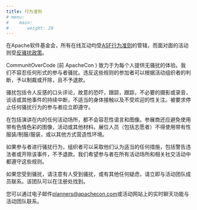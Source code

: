 ```yaml
---
title: 行为准则
# menu:
#    main:
#       weight: 20       
---
```

在Apache软件基金会，所有在线互动均受[ASF行为准则](http://apache.org/foundation/policies/conduct.html)的管辖，而面对面的活动则受[反骚扰政策](http://apache.org/foundation/policies/anti-harassment.html)。

CommunitOverCode (前 ApacheCon ) 致力于为每个人提供无骚扰的体验。我们不容忍任何形式的参与者骚扰。违反这些规则的参加者可以根据活动组织者的判断，予以制裁或开除，且不予退款。

骚扰包括令人反感的口头评论，故意的恐吓，跟踪，跟踪，不必要的摄影或录音，谈话或其他事件的持续中断，不适当的身体接触以及不受欢迎的性关注。被要求停止任何骚扰行为的参与者应立即遵守。

在包括演讲在内的任何活动场所，都不会容忍性语言和图像。参展商还应避免使用带有色情色彩的图像，活动或其他材料。展位人员（包括志愿者）不得使用带有性服装/制服/服装，或以其他方式营造性环境。

如果参与者进行骚扰行为，组织者可以采取他们认为适当的任何措施，包括警告违法者或开除该事件，不予退款。我们希望参与者在所有活动场所和相关社交活动中都遵守这些规则。

如果您受到骚扰，请注意有人受到骚扰，或有其他任何疑虑，请立即与活动团队成员联系。该团队可以在注册处找到。

您可以通过电子邮件[planners@apachecon.com](planners@apachecon.com)或活动网站上的实时聊天功能与活动团队联系。

